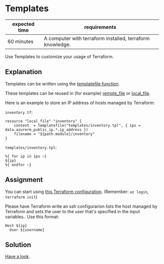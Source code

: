 # Templates

|expected time|requirements                                             |
|-------------|---------------------------------------------------------|
|60 minutes   |A computer with terraform installed, terraform knowledge.|


Use Templates to customize your usage of Terraform.


## Explanation

Templates can be written using the [templatefile function](https://www.terraform.io/docs/configuration/functions/templatefile.html).

These templates can be reused in (for example) [remote_file](https://registry.terraform.io/providers/mildred/sys/latest/docs/resources/file) or [local_file](https://registry.terraform.io/providers/hashicorp/local/latest/docs/resources/file).

Here is an example to store an IP address of hosts managed by Terraform:

`inventory.tf`:

```
resource "local_file" "inventory" {
    content  = templatefile("templates/inventory.tpl", { ips = data.azurerm_public_ip.*.ip_address })
    filename = "${path.module}/inventory"
}
```

`templates/inventory.tpl`:

```
%{ for ip in ips ~}
${ip}
%{ endfor ~}
```

## Assignment

You can start using [this Terraform configuration](https://github.com/hashicorp/learn-terraform-azure). (Remember: `az login`, `terraform init`)

Please have Terraform write an ssh configurarion lists the host managed by Terraform and sets the user to the user that's specified in the input variables.. Use this format:

```
Host ${ip}
  User ${username}
```

## Solution

[Have a look](1-templates-solution.md).
